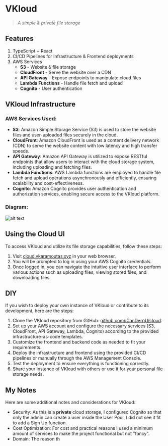 # VKloud
> *A simple & private file storage*

## Features
1. TypeScript + React
2. CI/CD Pipelines for Infrastructure & Frontend deployments
3. AWS Services
    - **S3** - Website & file storage
    - **CloudFront** - Serve the website over a CDN
    - **API Gateway** - Expose endpoints to manipulate cloud files
    - **Lambda Functions** - Handle file fetch and upload
    - **Cognito** - User authentication

## VKloud Infrastructure

### AWS Services Used:
- **S3**: Amazon Simple Storage Service (S3) is used to store the website files and user-uploaded files securely in the cloud.
- **CloudFront**: Amazon CloudFront is used as a content delivery network (CDN) to serve the website content with low latency and high transfer speeds.
- **API Gateway**: Amazon API Gateway is utilized to expose RESTful endpoints that allow users to interact with the cloud storage system, including uploading and fetching files.
- **Lambda Functions**: AWS Lambda functions are employed to handle file fetch and upload operations asynchronously and efficiently, ensuring scalability and cost-effectiveness.
- **Cognito**: Amazon Cognito provides user authentication and authorization services, enabling secure access to the VKloud platform.

### Diagram:
![alt text](https://github.com/iCanDerpU/cloud/tree/main/images/vkloud-infra.png "VKloud infrastracture")

## Using the Cloud UI

To access VKloud and utilize its file storage capabilities, follow these steps:

1. Visit [cloud.vkaramoutas.xyz](https://cloud.vkaramoutas.xyz) in your web browser.
2. You will be prompted to log in using your AWS Cognito credentials.
3. Once logged in, you can navigate the intuitive user interface to perform various actions such as uploading files, viewing stored files, and downloading files.

## DIY

If you wish to deploy your own instance of VKloud or contribute to its development, here are the steps:

1. Clone the VKloud repository from GitHub: [github.com/iCanDerpU/cloud](https://github.com/iCanDerpU/cloud).
2. Set up your AWS account and configure the necessary services (S3, CloudFront, API Gateway, Lambda, Cognito) according to the provided infrastructure-as-code templates.
3. Customize the frontend and backend code as needed to fit your requirements.
4. Deploy the infrastructure and frontend using the provided CI/CD pipelines or manually through the AWS Management Console.
5. Test the deployment to ensure everything is functioning correctly.
6. Share your instance of VKloud with others or use it for your personal file storage needs.

## My Notes

Here are some additional notes and considerations for VKloud:

- Security: As this is a **private** cloud storage, I configured Cognito so that only the admin can create a user inside the User Pool, I did not see it fit to add a Sign Up function.
- Cost Optimization: For cost and practical reasons I used a minimum amount of services to make the project functional but not "fancy".
- Domain: The reason th
